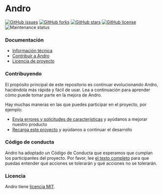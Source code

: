 # Andro

[![GitHub issues](https://img.shields.io/github/issues/CMihai99/andro?style=flat-square)](https://github.com/CMihai99/andro/issues)
[![GitHub forks](https://img.shields.io/github/forks/CMihai99/andro?style=flat-square)](https://github.com/CMihai99/andro/network)
[![GitHub stars](https://img.shields.io/github/stars/CMihai99/andro?style=flat-square)](https://github.com/CMihai99/andro/stargazers)
[![GitHub license](https://img.shields.io/github/license/CMihai99/andro?style=flat-square)](https://github.com/CMihai99/andro/blob/master/LICENSE)
![Maintenance status](https://img.shields.io/maintenance/yes/2021?style=flat-square)

### Documentación

- [Información técnica](https://github.com/CMihai99/andro/blob/main/README.md)
- [Contribuir a Andro](https://github.com/CMihai99/andro/blob/main/CONTRIBUTING.md)
- [Licencia de proyecto](https://github.com/CMihai99/andro/blob/main/LICENSE)

### Contribuyendo

El propósito principal de este repositorio es continuar evolucionando Andro, haciéndola más rápida y fácil de usar. Lea a continuación para aprender cómo puede tomar parte en la mejora de Andro.

Hay muchas maneras en las que puedes participar en el proyecto, por ejemplo:

* [Envía errores y solicitudes de características](https://github.com/CMihai99/andro/issues) y ayúdanos a mejorar nuestro producto
* [Recarga este proyecto](https://www.paypal.com/paypalme/Impulse884?locale.x=en_US) y ayúdanos a continuar el desarrollo

### Código de conducta

Andro ha adoptado un Código de Conducta que esperamos que cumplan los participantes del proyecto. Por favor, lee [el texto completo](https://code.fb.com/codeofconduct) para que puedas entender qué acciones se tolerarán y qué acciones no se tolerarán.

### Licencia

Andro tiene [licencia MIT](LICENSE).